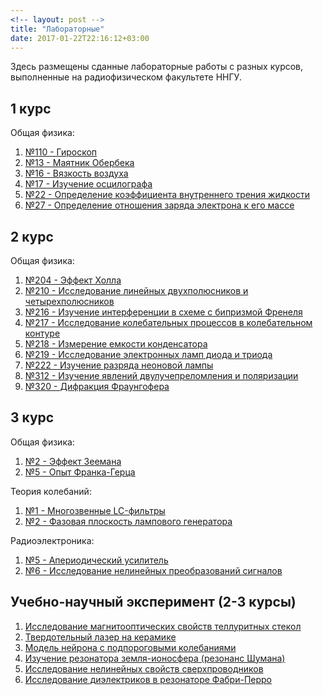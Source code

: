 ```yaml
---
<!-- layout: post -->
title: "Лабораторные"
date: 2017-01-22T22:16:12+03:00
---
```


Здесь размещены сданные лабораторные работы с разных курсов, выполненные на радиофизическом факультете ННГУ. 


## 1 курс
Общая физика:

1. [№110 - Гироскоп](/lab_pdf/1/110-giroskop.pdf)
1. [№13 - Маятник Обербека](/lab_pdf/1/13-mayatnik_oberbeka.pdf)
1. [№16 - Вязкость воздуха](/lab_pdf/1/16-vyazkostj_vozduha.pdf)
1. [№17 - Изучение осцилографа](/lab_pdf/1/17-izuchenie_oscilografa.pdf)
1. [№22 - Определение коэффициента внутреннего трения жидкости](/lab_pdf/1/22-opredelenie_koefficienta_vnutrennego_treniya_zhidkosti.pdf)
1. [№27 - Определение отношения заряда электрона к его массе](/lab_pdf/1/27-opredelenie_otnosheniya_zaryada_elektrona_k_ego_masse.pdf)

<!--more-->

## 2 курс
Общая физика:

1. [№204 - Эффект Холла](/lab_pdf/2/204-effekt_holla.pdf)
1. [№210 - Исследование линейных двухполюсников и четырехполюсников](/lab_pdf/2/210-issledovanie_lineynyh_dvuhpolyusnikov_i_chetyrehpolyusnikov.pdf)
1. [№216 - Изучение интерференции в схеме с бипризмой Френеля](/lab_pdf/2/216-izuchenie_interferencii_v_sheme_s_biprizmoy_frenelya.pdf)
1. [№217 - Исследование колебательных процессов в колебательном контуре](/lab_pdf/2/217-issledovanie_kolebateljnyh_processov_v_kolebateljnom_konture.pdf)
1. [№218 - Измерение емкости конденсатора](/lab_pdf/2/218-izmerenie_emkosti_kondensatora.pdf)
1. [№219 - Исследование электронных ламп диода и триода](/lab_pdf/2/219-issledovanie_elektronnyh_lamp_dioda_i_trioda.pdf)
1. [№222 - Изучение разряда неоновой лампы](/lab_pdf/2/222-izuchenie_razryada_neonovoy_lampy.pdf)
1. [№312 - Изучение явлений двулучепреломления и поляризации](/lab_pdf/2/312-izuchenie_yavleniy_dvulucheprelomleniya_i_polyarizacii.pdf)
1. [№320 - Дифракция Фраунгофера](/lab_pdf/2/320-difrakciya_fraungofera.pdf)

## 3 курс
Общая физика:

1. [№2 - Эффект Зеемана](/lab_pdf/3/2-effekt_zeemana.pdf)
1. [№5 - Опыт Франка-Герца](/lab_pdf/3/5-opyt_franka-gerca.pdf)

Теория колебаний:

1. [№1 - Многозвенные LC-фильтры](/lab_pdf/3/1-mnogozvennye_LC-filjtry.pdf)
1. [№2 - Фазовая плоскость лампового генератора](/lab_pdf/3/2-fazovaya_ploskostj_lampovogo_generatora.pdf)

Радиоэлектроника:

1. [№5 - Апериодический усилитель](/lab_pdf/3/5-aperiodicheskiy_usilitelj.pdf)
1. [№6 - Исследование нелинейных преобразований сигналов](/lab_pdf/3/6-issledovanie_nelineynyh_preobrazovaniy_signalov.pdf)

## Учебно-научный эксперимент (2-3 курсы)

1. [Исследование магнитооптических свойств теллуритных стекол](/lab_pdf/une/une_issledovanie_magnitoopticheskih_svoystv_telluritnyh_stekol.pdf)
1. [Твердотельный лазер на керамике](/lab_pdf/une/une_tverdoteljnyy_lazer_na_keramike.pdf)
1. [Модель нейрона с подпороговыми колебаниями](/lab_pdf/une/une_modelj_neyrona_s_podporogovymi_kolebaniyami.pdf)
1. [Изучение резонатора земля-ионосфера (резонанс Шумана)](/lab_pdf/une/une_izuchenie_rezonatora_zemlya-ionosfera_(rezonans_shumana).pdf)
1. [Исследование нелинейных свойств сверхпроводников](/lab_pdf/une/une_issledovanie_nelineynyh_svoystv_sverhprovodnikov.pdf)
1. [Исследование диэлектриков в резонаторе Фабри-Перро](/lab_pdf/une/une_issledovanie_dielektrikov_v_rezonatore_fabri-perro.pdf)









